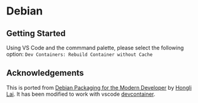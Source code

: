 # Debian

## Getting Started 

Using VS Code and the commmand palette, please select the following option: `Dev Containers: Rebuild Container without Cache`


## Acknowledgements 

This is ported from [Debian Packaging for the Modern Developer](https://github.com/FooBarWidget/debian-packaging-for-the-modern-developer/tree/master) by [Hongli Lai](https://github.com/FooBarWidget). It has been modified to work with vscode [devcontainer](https://code.visualstudio.com/docs/devcontainers/create-dev-container). 